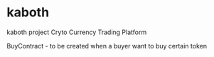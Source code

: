 # kaboth
kaboth project
Cryto Currency Trading Platform

BuyContract - to be created when a buyer want to buy certain token
